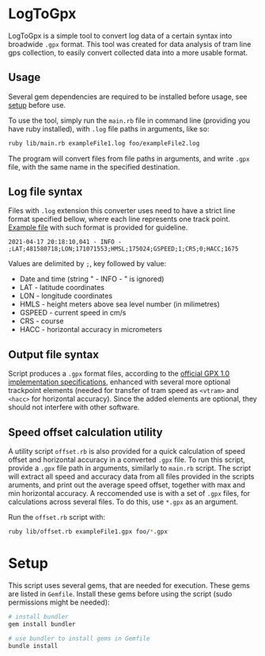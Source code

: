 # LogToGpx

LogToGpx is a simple tool to convert log data of a certain syntax into broadwide `.gpx` format. This tool was created for data analysis of tram line gps collection, to easily convert collected data into a more usable format.

## Usage

Several gem dependencies are required to be installed before usage, see [setup](#setup) before use.

To use the tool, simply run the `main.rb` file in command line (providing you have ruby installed), with `.log` file paths in arguments, like so:

```bash
ruby lib/main.rb exampleFile1.log foo/exampleFile2.log
```

The program will convert files from file paths in arguments, and write `.gpx` file, with the same name in the specified destination. 

## Log file syntax

Files with `.log` extension this converter uses need to have a strict line format specified bellow, where each line represents one track point. [Example file](./data/example.log) with such format is provided for guideline. 

```
2021-04-17 20:18:10,041 - INFO - ;LAT;481580718;LON;171071553;HMSL;175024;GSPEED;1;CRS;0;HACC;1675
```

Values are delimited by `;`, key followed by value:
 - Date and time (string " - INFO - " is ignored)
 - LAT - latitude coordinates
 - LON  - longitude coordinates
 - HMLS - height meters above sea level number (in milimetres)
 - GSPEED - current speed in cm/s
 - CRS  - course
 - HACC - horizontal accuracy in micrometers

## Output file syntax

Script produces a `.gpx` format files, according to the [official GPX 1.0 implementation specifications](https://www.topografix.com/gpx_manual.asp), enhanced with several more optional trackpoint elements (needed for transfer of tram speed as `<vtram>` and `<hacc>` for horizontal accuracy). Since the added elements are optional, they should not interfere with other software.


## Speed offset calculation utility

A utility script `offset.rb` is also provided for a quick calculation of speed offset and horizontal accuracy in a converted `.gpx` file. To run this script, provide a `.gpx` file path in arguments, similarly to `main.rb` script. The script will extract all speed and accuracy data from all files provided in the scripts aruments, and print out the average speed offset, together with max and min horizontal accuracy. A reccomended use is with a set of `.gpx` files, for calculations across several files. To do this, use `*.gpx` as an argument.

Run the `offset.rb` script with:

```bash
ruby lib/offset.rb exampleFile1.gpx foo/*.gpx
```

# Setup

This script uses several gems, that are needed for execution. These gems are listed in `Gemfile`. Install these gems before using the script (sudo permissions might be needed):

```bash
# install bundler
gem install bundler

# use bundler to install gems in Gemfile
bundle install
```
